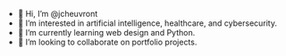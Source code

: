 - 👋 Hi, I’m @jcheuvront
- 👀 I’m interested in artificial intelligence, healthcare, and cybersecurity.
- 🌱 I’m currently learning web design and Python.
- 💞️ I’m looking to collaborate on portfolio projects.

<!---
jcheuvront/jcheuvront is a ✨ special ✨ repository because its `README.md` (this file) appears on your GitHub profile.
You can click the Preview link to take a look at your changes.
--->
